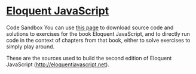 # [Eloquent JavaScript](https://github.com/marijnh/Eloquent-JavaScript)

Code Sandbox
You can use [this page](http://eloquentjavascript.net/code/) to download source code and solutions to exercises for 
the book Eloquent JavaScript, and to directly run code in the context of chapters from that book, 
either to solve exercises to simply play around.

These are the sources used to build the second edition of Eloquent
JavaScript (http://eloquentjavascript.net).